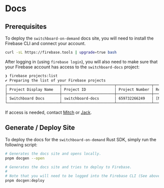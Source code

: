 # Docs

## Prerequisites

To deploy the `switchboard-on-demand` docs site, you will need to install the Firebase CLI and connect your account.

```bash
curl -sL https://firebase.tools | upgrade=true bash
```

After logging in (using `firebase login`), you will also need to make sure that your Firebase account has access to the `switchboard-docs` project:

```bash
❯ firebase projects:list
✔ Preparing the list of your Firebase projects
┌────────────────────────┬────────────────────────┬────────────────┬──────────────────────┐
│ Project Display Name   │ Project ID             │ Project Number │ Resource Location ID │
├────────────────────────┼────────────────────────┼────────────────┼──────────────────────┤
│ Switchboard Docs       │ switchboard-docs       │ 659732266249   │ [Not specified]      │
└────────────────────────┴────────────────────────┴────────────────┴──────────────────────┘
```

If access is needed, contact [Mitch](mailto://mitch@switchboard.xyz) or [Jack](mailto://jack@switchboard.xyz).

## Generate / Deploy Site

To deploy the docs for the `switchboard-on-demand` Rust SDK, simply run the following script:

```bash
# Generates the docs site and opens locally.
pnpm docgen --open

# Generates the docs site and tries to deploy to Firebase.
#
# Note that you will need to be logged into the Firebase CLI (See above).
pnpm docgen:deploy
```
